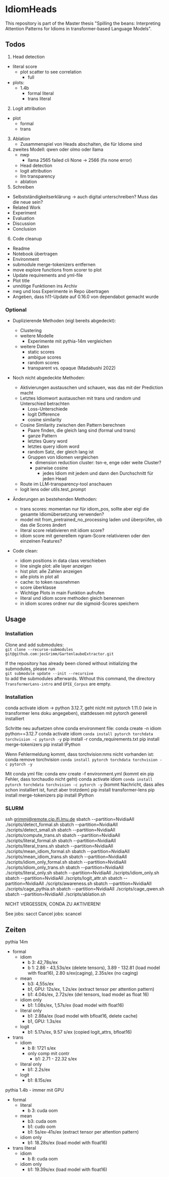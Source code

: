 # IdiomHeads
This repository is part of the Master thesis "Spilling the beans: Interpreting Attention Patterns for Idioms in transformer-based Language Models".

## Todos
1. Head detection
- literal score
    - plot scatter to see correlation
        - full
- plots: 
    - 1.4b
        - formal literal
        - trans literal
2. Logit attribution
- plot
    - formal
    - trans
3. Ablation
    - Zusammenspiel von Heads abschalten, die für Idiome sind
4. zweites Modell: qwen oder olmo oder llama
    - nwp
        - llama 2565 failed cli None -> 2566 (fix none error)
    - Head detection
    - logit attribution
    - llm transparency
    - ablation
5. Schreiben
- Selbstständigkeitserklärung -> auch digital unterschreiben? Muss das die neue sein?
- Related Work
- Experiment
- Evaluation
- Discussion
- Conclusion
6. Code cleanup
- Readme
- Notebook übertragen
- Environment
- submodule merge-tokenizers entfernen
- move explore functions from scorer to plot 
- Update requirements and yml-file
- Plot title
- unnötige Funktionen ins Archiv
- nwg und loss Experimente in Repo übertragen
- Angeben, dass h11-Update auf 0.16.0 von dependabot gemacht wurde

### Optional
- Duplizierende Methoden (eigl bereits abgedeckt):
    - Clustering
    - weitere Modelle
        - Experimente mit pythia-14m vergleichen
    - weitere Daten
        - static scores
        - ambigue scores
        - random scores
        - transparent vs. opaque (Madabushi 2022)

- Noch nicht abgedeckte Methoden:
    - Aktivierungen austauschen und schauen, was das mit der Prediction macht
    - Letztes Idiomwort austauschen mit trans und random und Unterschied betrachten
        - Loss-Unterschiede
        - logit Difference
        - cosine similarity 
    - Cosine Similarity zwischen den Pattern berechnen
        - Paare finden, die gleich lang sind (formal und trans)
        - ganze Pattern
        - letztes Query word
        - letztes query idiom word
        - random Satz, der gleich lang ist
        - Gruppen von Idiomen vergleichen
            - dimension reduction cluster: tsn-e, enge oder weite Cluster?
            - pairwise cosine 
                - jedes Idiom mit jedem und dann den Durchschnitt für jeden Head
    - Route im LLM-transparency-tool anschauen
    - logit lens oder utils.test_prompt 

- Änderungen an bestehenden Methoden:
    - trans scores: momentan nur für idiom_pos, sollte aber eigl die gesamte Idiomübersetzung verwenden?
    - model mit from_pretrained_no_processing laden und überprüfen, ob das die Scores ändert
    - literal score relativieren mit idiom score?
    - idiom score mit generellem ngram-Score relativieren oder den einzelnen Features?

- Code clean:
    - idiom positions in data class verschieben
    - line single plot: alle layer anzeigen
    - hist plot: alle Zahlen anzeigen
    - alle plots in plot all
    - cache: to token rausnehmen
    - score überklasse
    - Wichtige Plots in main Funktion aufrufen
    - literal und idiom score methoden gleich benennen
    - in idiom scores ordner nur die sigmoid-Scores speichern


## Usage
### Installation
Clone and add submodules:<br> 
`git clone --recurse-submodules git@github.com:jecGrimm/GartenlaubeExtractor.git`

If the repository has already been cloned without initializing the submodules, please run <br>
`git submodule update --init --recursive` <br>
to add the submodules afterwards. Without this command, the directory `TransformerLens-intro` and `EPIE_Corpus` are empty.

### Installation
conda activate idiom -> python 3.12.7, geht nicht mit pytorch 1.11.0 (wie in transformer lens doku angegeben), stattdessen mit pytorch generell installiert

Schritte neu aufsetzen ohne conda environment file:
conda create -n idiom python==3.12.7
conda activate idiom
`conda install pytorch torchdata torchvision -c pytorch -y`
pip install -r conda_requirements.txt
pip install merge-tokenizers
pip install IPython

Wenn Fehlermeldung kommt, dass torchvision:nms nicht vorhanden ist: 
conda remove torchvision
`conda install pytorch torchdata torchvision -c pytorch -y`

Mit conda yml file: 
conda env create -f environment.yml (kommt ein pip Fehler, dass torchaudio nicht geht)
conda activate idiom
`conda install pytorch torchdata torchvision -c pytorch -y` (kommt Nachricht, dass alles schon installiert ist, funzt aber trotzdem)
pip install transformer-lens
pip install merge-tokenizers
pip install IPython

### SLURM
ssh grimmj@remote.cip.ifi.lmu.de
sbatch --partition=NvidiaAll ./scripts/detect_formal.sh
sbatch --partition=NvidiaAll ./scripts/detect_small.sh
sbatch --partition=NvidiaAll ./scripts/compute_trans.sh
sbatch --partition=NvidiaAll ./scripts/literal_formal.sh
sbatch --partition=NvidiaAll ./scripts/literal_trans.sh
sbatch --partition=NvidiaAll ./scripts/mean_idiom_formal.sh
sbatch --partition=NvidiaAll ./scripts/mean_idiom_trans.sh
sbatch --partition=NvidiaAll ./scripts/idiom_only_formal.sh
sbatch --partition=NvidiaAll ./scripts/idiom_only_trans.sh
sbatch --partition=NvidiaAll ./scripts/literal_only.sh
sbatch --partition=NvidiaAll ./scripts/idiom_only.sh
sbatch --partition=NvidiaAll ./scripts/logit_attr.sh
sbatch --partition=NvidiaAll ./scripts/awareness.sh
sbatch --partition=NvidiaAll ./scripts/cage_pythia.sh
sbatch --partition=NvidiaAll ./scripts/cage_qwen.sh
sbatch --partition=NvidiaAll ./scripts/ablation.sh


NICHT VERGESSEN, CONDA ZU AKTIVIEREN!

See jobs: sacct
Cancel jobs: scancel <jobnumber>

## Zeiten
pythia 14m 
- formal 
    - idiom 
        - b 3: 42,78s/ex
        - b 1: 2.86 - 43,53s/ex (delete tensors), 3.89 - 132.81 (load model with float16), 2.80 s/ex(caging), 2.35s/ex (no caging)
    - mean
        - b3: 4,55s/ex
        - b1, GPU: 12s/ex, 1.2s/ex (extract tensor per attention pattern)
        - b1: 4.04s/ex, 2.72s/ex (del tensors, load model as float 16)
    - idiom only
        - b1: 1.08s/ex, 1,57s/ex (load model with float16)
    - literal only
        - b1: 2.88a/ex (load model with bfloat16, delete cache)
        - b1, GPU: 1.3s/ex
    - logit 
        - b1: 5.17s/ex, 9.57 s/ex (copied logit_attrs, bfloat16)
- trans 
    - idiom
        - b 8: 1721 s/ex
        - only comp mit contr
            - b1: 2.71 - 22.32 s/ex
    - literal only
        - b1: 2.2s/ex
    - logit 
        - b1: 8.15s/ex

pythia 1.4b - immer mit GPU
- formal 
    - literal
        - b 3: cuda oom 
    - mean
        - b3: cuda oom
        - b1: cudo oom
        - b1: 5s/ex-41s/ex (extract tensor per attention pattern)
    - idiom only
        - b1: 18.28s/ex (load model with float16)
- trans literal
    - idiom
        - b 8: cuda oom
    - idiom only
        - b1: 19.39s/ex (load model with float16)

